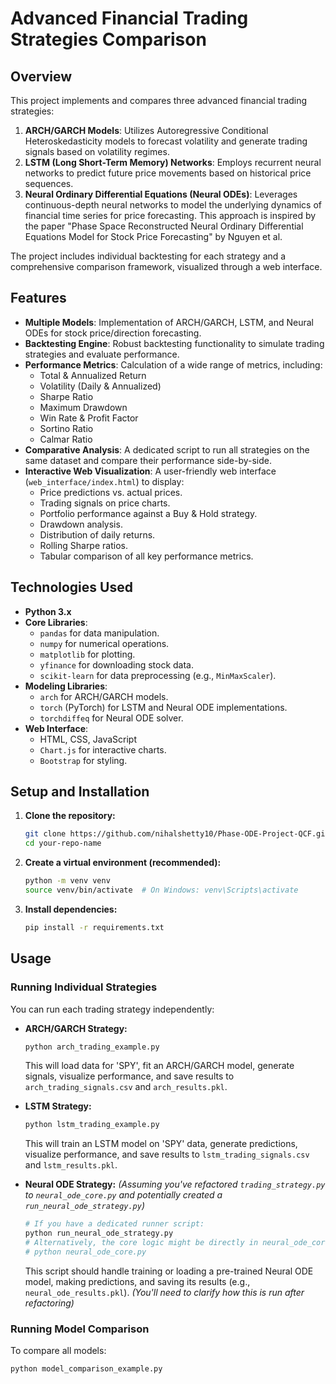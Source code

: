 # Advanced Financial Trading Strategies Comparison

## Overview

This project implements and compares three advanced financial trading strategies:
1.  **ARCH/GARCH Models**: Utilizes Autoregressive Conditional Heteroskedasticity models to forecast volatility and generate trading signals based on volatility regimes.
2.  **LSTM (Long Short-Term Memory) Networks**: Employs recurrent neural networks to predict future price movements based on historical price sequences.
3.  **Neural Ordinary Differential Equations (Neural ODEs)**: Leverages continuous-depth neural networks to model the underlying dynamics of financial time series for price forecasting. This approach is inspired by the paper "Phase Space Reconstructed Neural Ordinary Differential Equations Model for Stock Price Forecasting" by Nguyen et al.

The project includes individual backtesting for each strategy and a comprehensive comparison framework, visualized through a web interface.

## Features

* **Multiple Models**: Implementation of ARCH/GARCH, LSTM, and Neural ODEs for stock price/direction forecasting.
* **Backtesting Engine**: Robust backtesting functionality to simulate trading strategies and evaluate performance.
* **Performance Metrics**: Calculation of a wide range of metrics, including:
    * Total & Annualized Return
    * Volatility (Daily & Annualized)
    * Sharpe Ratio
    * Maximum Drawdown
    * Win Rate & Profit Factor
    * Sortino Ratio
    * Calmar Ratio
* **Comparative Analysis**: A dedicated script to run all strategies on the same dataset and compare their performance side-by-side.
* **Interactive Web Visualization**: A user-friendly web interface (`web_interface/index.html`) to display:
    * Price predictions vs. actual prices.
    * Trading signals on price charts.
    * Portfolio performance against a Buy & Hold strategy.
    * Drawdown analysis.
    * Distribution of daily returns.
    * Rolling Sharpe ratios.
    * Tabular comparison of all key performance metrics.

## Technologies Used

* **Python 3.x**
* **Core Libraries**:
    * `pandas` for data manipulation.
    * `numpy` for numerical operations.
    * `matplotlib` for plotting.
    * `yfinance` for downloading stock data.
    * `scikit-learn` for data preprocessing (e.g., `MinMaxScaler`).
* **Modeling Libraries**:
    * `arch` for ARCH/GARCH models.
    * `torch` (PyTorch) for LSTM and Neural ODE implementations.
    * `torchdiffeq` for Neural ODE solver.
* **Web Interface**:
    * HTML, CSS, JavaScript
    * `Chart.js` for interactive charts.
    * `Bootstrap` for styling.

## Setup and Installation

1.  **Clone the repository:**
    ```bash
    git clone https://github.com/nihalshetty10/Phase-ODE-Project-QCF.git
    cd your-repo-name
    ```

2.  **Create a virtual environment (recommended):**
    ```bash
    python -m venv venv
    source venv/bin/activate  # On Windows: venv\Scripts\activate
    ```

3.  **Install dependencies:**
    ```bash
    pip install -r requirements.txt
    ```

## Usage

### Running Individual Strategies

You can run each trading strategy independently:

* **ARCH/GARCH Strategy:**
    ```bash
    python arch_trading_example.py
    ```
    This will load data for 'SPY', fit an ARCH/GARCH model, generate signals, visualize performance, and save results to `arch_trading_signals.csv` and `arch_results.pkl`.

* **LSTM Strategy:**
    ```bash
    python lstm_trading_example.py
    ```
    This will train an LSTM model on 'SPY' data, generate predictions, visualize performance, and save results to `lstm_trading_signals.csv` and `lstm_results.pkl`.

* **Neural ODE Strategy:**
    *(Assuming you've refactored `trading_strategy.py` to `neural_ode_core.py` and potentially created a `run_neural_ode_strategy.py`)*
    ```bash
    # If you have a dedicated runner script:
    python run_neural_ode_strategy.py 
    # Alternatively, the core logic might be directly in neural_ode_core.py:
    # python neural_ode_core.py 
    ```
    This script should handle training or loading a pre-trained Neural ODE model, making predictions, and saving its results (e.g., `neural_ode_results.pkl`). 
    *(You'll need to clarify how this is run after refactoring)*

### Running Model Comparison

To compare all models:
```bash
python model_comparison_example.py